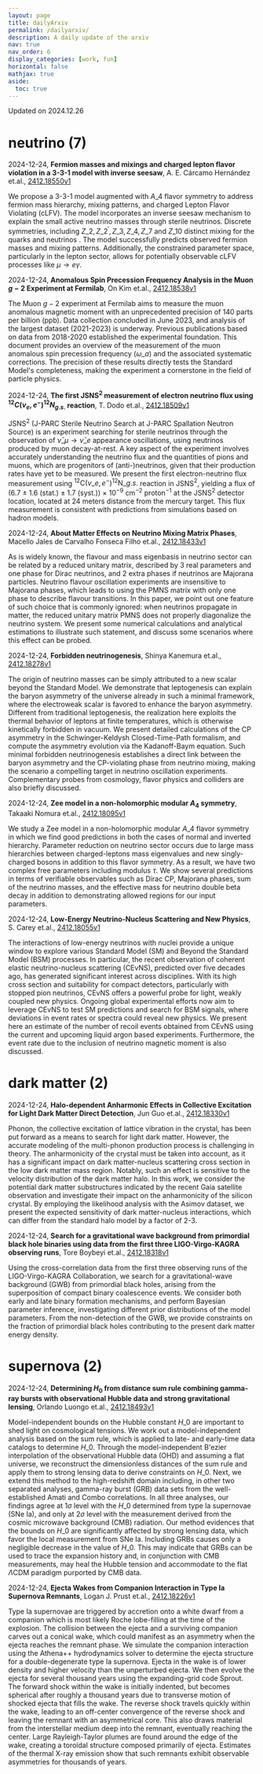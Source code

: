 ```yaml
---
layout: page
title: dailyArxiv
permalink: /dailyarxiv/
description: A daily update of the arxiv
nav: true
nav_order: 6
display_categories: [work, fun]
horizontal: false
mathjax: true
aside:
  toc: true
---
```


 Updated on 2024.12.26
# neutrino (7)

2024-12-24, **Fermion masses and mixings and charged lepton flavor violation in a 3-3-1 model with inverse seesaw**, A. E. Cárcamo Hernández et.al., [2412.18550v1](http://arxiv.org/abs/2412.18550v1)

 We propose a 3-3-1 model augmented with $A\_4$ flavor symmetry to address fermion mass hierarchy, mixing patterns, and charged Lepton Flavor Violating (cLFV). The model incorporates an inverse seesaw mechanism to explain the small active neutrino masses through sterile neutrinos. Discrete symmetries, including $Z\_2, Z\_2^\prime, Z\_3, Z\_4, Z\_7$ and $Z\_{10}$ distinct mixing for the quarks and neutrinos . The model successfully predicts observed fermion masses and mixing patterns. Additionally, the constrained parameter space, particularly in the lepton sector, allows for potentially observable cLFV processes like $\mu \rightarrow e \gamma$.

2024-12-24, **Anomalous Spin Precession Frequency Analysis in the Muon $g-2$ Experiment at Fermilab**, On Kim et.al., [2412.18538v1](http://arxiv.org/abs/2412.18538v1)

 The Muon $g-2$ experiment at Fermilab aims to measure the muon anomalous magnetic moment with an unprecedented precision of 140 parts per billion (ppb). Data collection concluded in June 2023, and analysis of the largest dataset (2021-2023) is underway. Previous publications based on data from 2018-2020 established the experimental foundation. This document provides an overview of the measurement of the muon anomalous spin precession frequency ($\omega\_a$) and the associated systematic corrections. The precision of these results directly tests the Standard Model's completeness, making the experiment a cornerstone in the field of particle physics.

2024-12-24, **The first JSNS$^2$ measurement of electron neutrino flux using $^{12}C(ν_{e},e^{-}) ^{12}N_{g.s.}$ reaction**, T. Dodo et.al., [2412.18509v1](http://arxiv.org/abs/2412.18509v1)

 JSNS$^2$ (J-PARC Sterile Neutrino Search at J-PARC Spallation Neutron Source) is an experiment searching for sterile neutrinos through the observation of $\bar{\nu}\_{\mu} \rightarrow \bar{\nu}\_e$ appearance oscillations, using neutrinos produced by muon decay-at-rest. A key aspect of the experiment involves accurately understanding the neutrino flux and the quantities of pions and muons, which are progenitors of (anti-)neutrinos, given that their production rates have yet to be measured. We present the first electron-neutrino flux measurement using $^{12}\mathrm{C}(\nu\_{e},e^{-}) ^{12}\mathrm{N}\_{g.s.}$ reaction in JSNS$^2$, yielding a flux of (6.7 $\pm$ 1.6 (stat.) $\pm$ 1.7 (syst.)) $\times$ 10$^{-9}$ cm$^{-2}$ proton$^{-1}$ at the JSNS$^2$ detector location, located at 24 meters distance from the mercury target. This flux measurement is consistent with predictions from simulations based on hadron models.

2024-12-24, **About Matter Effects on Neutrino Mixing Matrix Phases**, Macello Jales de Carvalho Fonseca Filho et.al., [2412.18433v1](http://arxiv.org/abs/2412.18433v1)

 As is widely known, the flavour and mass eigenbasis in neutrino sector can be related by a reduced unitary matrix, described by 3 real parameters and one phase for Dirac neutrinos, and 2 extra phases if neutrinos are Majorana particles. Neutrino flavour oscillation experiments are insensitive to Majorana phases, which leads to using the PMNS matrix with only one phase to describe flavour transitions. In this paper, we point out one feature of such choice that is commonly ignored: when neutrinos propagate in matter, the reduced unitary matrix PMNS does not properly diagonalize the neutrino system. We present some numerical calculations and analytical estimations to illustrate such statement, and discuss some scenarios where this effect can be probed.

2024-12-24, **Forbidden neutrinogenesis**, Shinya Kanemura et.al., [2412.18278v1](http://arxiv.org/abs/2412.18278v1)

 The origin of neutrino masses can be simply attributed to a new scalar beyond the Standard Model. We demonstrate that leptogenesis can explain the baryon asymmetry of the universe already in such a minimal framework, where the electroweak scalar is favored to enhance the baryon asymmetry. Different from traditional leptogenesis, the realization here exploits the thermal behavior of leptons at finite temperatures, which is otherwise kinetically forbidden in vacuum. We present detailed calculations of the CP asymmetry in the Schwinger-Keldysh Closed-Time-Path formalism, and compute the asymmetry evolution via the Kadanoff-Baym equation. Such minimal forbidden neutrinogenesis establishes a direct link between the baryon asymmetry and the CP-violating phase from neutrino mixing, making the scenario a compelling target in neutrino oscillation experiments. Complementary probes from cosmology, flavor physics and colliders are also briefly discussed.

2024-12-24, **Zee model in a non-holomorphic modular $A_4$ symmetry**, Takaaki Nomura et.al., [2412.18095v1](http://arxiv.org/abs/2412.18095v1)

 We study a Zee model in a non-holomorphic modular $A\_4$ flavor symmetry in which we find good predictions in both the cases of normal and inverted hierarchy. Parameter reduction on neutrino sector occurs due to large mass hierarchies between charged-leptons mass eigenvalues and new singly-charged bosons in addition to this flavor symmetry. As a result, we have two complex free parameters including modulus $\tau$. We show several predictions in terms of verifiable observables such as Dirac CP, Majorana phases, sum of the neutrino masses, and the effective mass for neutrino double beta decay in addition to demonstrating allowed regions for our input parameters.

2024-12-24, **Low-Energy Neutrino-Nucleus Scattering and New Physics**, S. Carey et.al., [2412.18055v1](http://arxiv.org/abs/2412.18055v1)

 The interactions of low-energy neutrinos with nuclei provide a unique window to explore various Standard Model (SM) and Beyond the Standard Model (BSM) processes. In particular, the recent observation of coherent elastic neutrino-nucleus scattering (CEvNS), predicted over five decades ago, has generated significant interest across disciplines. With its high cross section and suitability for compact detectors, particularly with stopped pion neutrinos, CEvNS offers a powerful probe for light, weakly coupled new physics. Ongoing global experimental efforts now aim to leverage CEvNS to test SM predictions and search for BSM signals, where deviations in event rates or spectra could reveal new physics. We present here an estimate of the number of recoil events obtained from CEvNS using the current and upcoming liquid argon based experiments. Furthermore, the event rate due to the inclusion of neutrino magnetic moment is also discussed.

# dark matter (2)

2024-12-24, **Halo-dependent Anharmonic Effects in Collective Excitation for Light Dark Matter Direct Detection**, Jun Guo et.al., [2412.18330v1](http://arxiv.org/abs/2412.18330v1)

 Phonon, the collective excitation of lattice vibration in the crystal, has been put forward as a means to search for light dark matter. However, the accurate modeling of the multi-phonon production process is challenging in theory. The anharmonicity of the crystal must be taken into account, as it has a significant impact on dark matter-nucleus scattering cross section in the low dark matter mass region. Notably, such an effect is sensitive to the velocity distribution of the dark matter halo. In this work, we consider the potential dark matter substructures indicated by the recent Gaia satellite observation and investigate their impact on the anharmonicity of the silicon crystal. By employing the likelihood analysis with the Asimov dataset, we present the expected sensitivity of dark matter-nucleus interactions, which can differ from the standard halo model by a factor of 2-3.

2024-12-24, **Search for a gravitational wave background from primordial black hole binaries using data from the first three LIGO-Virgo-KAGRA observing runs**, Tore Boybeyi et.al., [2412.18318v1](http://arxiv.org/abs/2412.18318v1)

 Using the cross-correlation data from the first three observing runs of the LIGO-Virgo-KAGRA Collaboration, we search for a gravitational-wave background (GWB) from primordial black holes, arising from the superposition of compact binary coalescence events. We consider both early and late binary formation mechanisms, and perform Bayesian parameter inference, investigating different prior distributions of the model parameters. From the non-detection of the GWB, we provide constraints on the fraction of primordial black holes contributing to the present dark matter energy density.

# supernova (2)

2024-12-24, **Determining $H_0$ from distance sum rule combining gamma-ray bursts with observational Hubble data and strong gravitational lensing**, Orlando Luongo et.al., [2412.18493v1](http://arxiv.org/abs/2412.18493v1)

 Model-independent bounds on the Hubble constant $H\_0$ are important to shed light on cosmological tensions. We work out a model-independent analysis based on the sum rule, which is applied to late- and early-time data catalogs to determine $H\_0$. Through the model-independent B\'ezier interpolation of the observational Hubble data (OHD) and assuming a flat universe, we reconstruct the dimensionless distances of the sum rule and apply them to strong lensing data to derive constraints on $H\_0$. Next, we extend this method to the high-redshift domain including, in other two separated analyses, gamma-ray burst (GRB) data sets from the well-established Amati and Combo correlations. In all three analyses, our findings agree at $1\sigma$ level with the $H\_0$ determined from type Ia supernovae (SNe Ia), and only at $2\sigma$ level with the measurement derived from the cosmic microwave background (CMB) radiation. Our method evidences that the bounds on $H\_0$ are significantly affected by strong lensing data, which favor the local measurement from SNe Ia. Including GRBs causes only a negligible decrease in the value of $H\_0$. This may indicate that GRBs can be used to trace the expansion history and, in conjunction with CMB measurements, may heal the Hubble tension and accommodate to the flat $\Lambda$CDM paradigm purported by CMB data.

2024-12-24, **Ejecta Wakes from Companion Interaction in Type Ia Supernova Remnants**, Logan J. Prust et.al., [2412.18226v1](http://arxiv.org/abs/2412.18226v1)

 Type Ia supernovae are triggered by accretion onto a white dwarf from a companion which is most likely Roche lobe-filling at the time of the explosion. The collision between the ejecta and a surviving companion carves out a conical wake, which could manifest as an asymmetry when the ejecta reaches the remnant phase. We simulate the companion interaction using the Athena++ hydrodynamics solver to determine the ejecta structure for a double-degenerate type Ia supernova. Ejecta in the wake is of lower density and higher velocity than the unperturbed ejecta. We then evolve the ejecta for several thousand years using the expanding-grid code Sprout. The forward shock within the wake is initially indented, but becomes spherical after roughly a thousand years due to transverse motion of shocked ejecta that fills the wake. The reverse shock travels quickly within the wake, leading to an off-center convergence of the reverse shock and leaving the remnant with an asymmetrical core. This also draws material from the interstellar medium deep into the remnant, eventually reaching the center. Large Rayleigh-Taylor plumes are found around the edge of the wake, creating a toroidal structure composed primarily of ejecta. Estimates of the thermal X-ray emission show that such remnants exhibit observable asymmetries for thousands of years.


